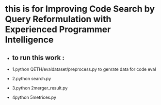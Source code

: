 # this is for **Improving  Code Search by Query Reformulation with Experienced Programmer Intelligence**

- ## to run this work :

- 1.python QETH/evaldataset/preprocess.py to genrate data for code eval
- 2.python search.py
- 3.python 2merger_result.py
- 4python 5metrices.py

